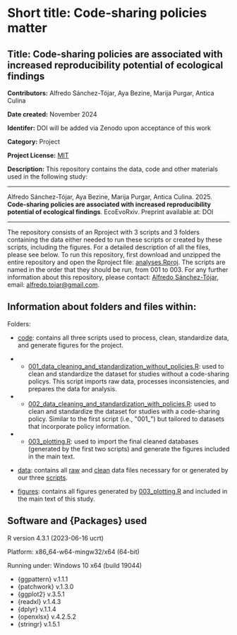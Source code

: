 # Short title: Code-sharing policies matter
## Title: Code-sharing policies are associated with increased reproducibility potential of ecological findings
**Contributors:** Alfredo Sánchez-Tójar, Aya Bezine, Marija Purgar, Antica Culina

**Date created:** November 2024

**Identifer:** DOI will be added via Zenodo upon acceptance of this work

**Category:** Project

**Project License:** [MIT](https://github.com/ASanchez-Tojar/code-sharing_policies_matter/tree/main?tab=MIT-1-ov-file)

**Description:** This repository contains the data, code and other materials used in the following study:

---

Alfredo Sánchez-Tójar, Aya Bezine, Marija Purgar, Antica Culina. 2025. **Code-sharing policies are associated with increased reproducibility potential of ecological findings**. EcoEvoRxiv. Preprint available at: DOI

---

The repository consists of an Rproject with 3 scripts and 3 folders containing the data either needed to run these scripts or created by these scripts, including the figures. For a detailed description of all the files, please see below. To run this repository, first download and unzipped the entire repository and open the Rproject file: [analyses.Rproj](https://github.com/ASanchez-Tojar/code-sharing_policies_matter/blob/main/analyses.Rproj). The scripts are named in the order that they should be run, from 001 to 003. For any further information about this repository, please contact: [Alfredo Sánchez-Tójar](https://scholar.google.co.uk/citations?hl=en&user=Sh-Rjq8AAAAJ&view_op=list_works&sortby=pubdate), email: alfredo.tojar@gmail.com. 


## Information about folders and files within:

Folders:
-	[code](https://github.com/ASanchez-Tojar/code-sharing_policies_matter/tree/main/code): contains all three scripts used to process, clean, standardize data, and generate figures for the project.
 - - [001_data_cleaning_and_standardization_without_policies.R](https://github.com/ASanchez-Tojar/code-sharing_policies_matter/blob/main/code/001_data_cleaning_and_standardization_without_policies.R): used to clean and standardize the dataset for studies without a code-sharing policys. This script imports raw data, processes inconsistencies, and prepares the data for analysis.
 - - [002_data_cleaning_and_standardization_with_policies.R](https://github.com/ASanchez-Tojar/code-sharing_policies_matter/blob/main/code/002_data_cleaning_and_standardization_with_policies.R): used to clean and standardize the dataset for studies with a code-sharing policy. Similar to the first script (i.e., "001_") but tailored to datasets that incorporate policy information.
 - - [003_plotting.R](https://github.com/ASanchez-Tojar/code-sharing_policies_matter/blob/main/code/003_plotting.R): used to import the final cleaned databases (generated by the first two scripts) and generate the figures included in the main text. 

- [data](https://github.com/ASanchez-Tojar/code-sharing_policies_matter/tree/main/data): contains all [raw](https://github.com/ASanchez-Tojar/code-sharing_policies_matter/tree/main/data/raw_databases) and [clean](https://github.com/ASanchez-Tojar/code-sharing_policies_matter/tree/main/data/clean_databases) data files necessary for or generated by our three [scripts](https://github.com/ASanchez-Tojar/code-sharing_policies_matter/tree/main/code).
- [figures](https://github.com/ASanchez-Tojar/code-sharing_policies_matter/tree/main/figures): contains all figures generated by [003_plotting.R](https://github.com/ASanchez-Tojar/code-sharing_policies_matter/blob/main/code/003_plotting.R) and included in the main text of this study.

## Software and {Packages} used
R version 4.3.1 (2023-06-16 ucrt)

Platform: x86_64-w64-mingw32/x64 (64-bit)

Running under: Windows 10 x64 (build 19044)

- {ggpattern} v.1.1.1
- {patchwork} v.1.3.0
- {ggplot2} v.3.5.1
- {readxl} v.1.4.3
- {dplyr} v.1.1.4
- {openxlsx} v.4.2.5.2
- {stringr} v.1.5.1   

